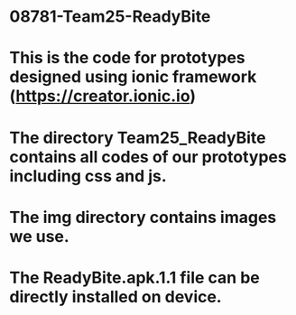 # 08781-Team25-ReadyBite
# This is the code for prototypes designed using ionic framework (https://creator.ionic.io) 
# The directory Team25_ReadyBite contains all codes of our prototypes including css and js.
# The img directory contains images we use.
# The ReadyBite.apk.1.1 file can be directly installed on device.